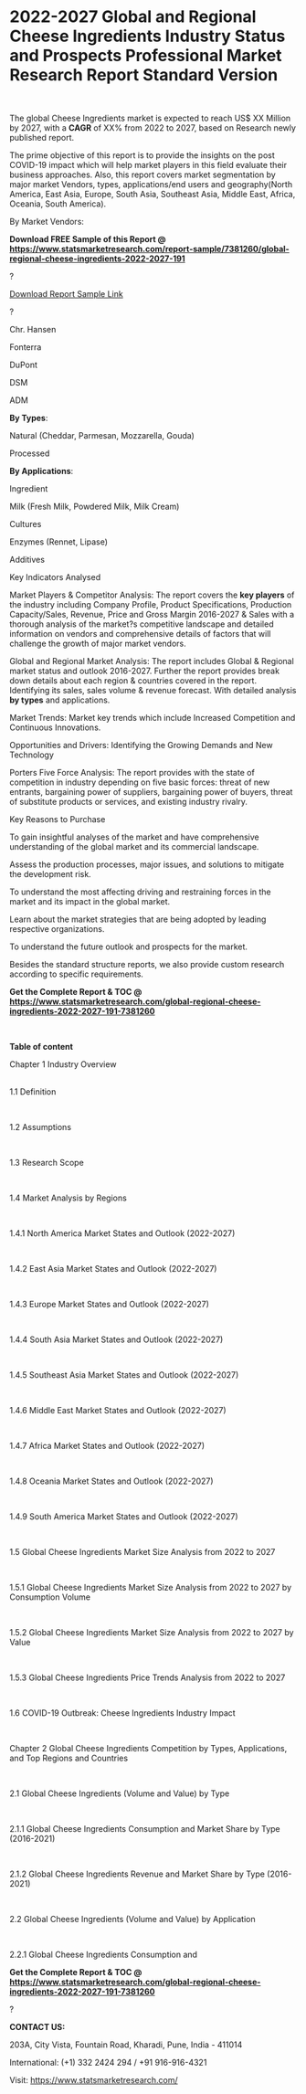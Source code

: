 <h1>2022-2027 Global and Regional Cheese Ingredients Industry Status and Prospects Professional Market Research Report Standard Version</h1><br/><p>The global Cheese Ingredients market is expected to reach US$ XX Million by 2027, with a <strong>CAGR</strong> of XX% from 2022 to 2027, based on Research newly published report.</p>
 
 
 
 <p>The prime objective of this report is to provide the insights on the post COVID-19 impact which will help market players in this field evaluate their business approaches. Also, this report covers market segmentation by major market Vendors, types, applications/end users and geography(North America, East Asia, Europe, South Asia, Southeast Asia, Middle East, Africa, Oceania, South America).</p>
 
 
 
 <p>By Market Vendors:</p>
 
 
 
 <div><b>Download FREE Sample of this Report @ <a href="https://www.statsmarketresearch.com/download-free-sample/7381260/global-regional-cheese-ingredients-2022-2027-191">https://www.statsmarketresearch.com/report-sample/7381260/global-regional-cheese-ingredients-2022-2027-191</a></b></div>
 
 
 
 <p>? </p>
 
 
 
 <p><a href="https://www.statsmarketresearch.com/download-free-sample/7381260/global-regional-cheese-ingredients-2022-2027-191">Download Report Sample Link</a></p>
 
 
 
 <p>? </p>
 
 
 
 <p>Chr. Hansen</p>
 
 
 
 <p>Fonterra</p>
 
 
 
 <p>DuPont</p>
 
 
 
 <p>DSM</p>
 
 
 
 <p>ADM</p>
 
 
 
 <p><strong>By Types</strong>:</p>
 
 
 
 <p>Natural (Cheddar, Parmesan, Mozzarella, Gouda)</p>
 
 
 
 <p>Processed</p>
 
 
 
 <p><strong><strong>By Applications</strong></strong>:</p>
 
 
 
 <p>Ingredient</p>
 
 
 
 <p>Milk (Fresh Milk, Powdered Milk, Milk Cream)</p>
 
 
 
 <p>Cultures</p>
 
 
 
 <p>Enzymes (Rennet, Lipase)</p>
 
 
 
 <p>Additives</p>
 
 
 
 <p>Key Indicators Analysed</p>
 
 
 
 <p>Market Players & Competitor Analysis: The report covers the <strong>key players</strong> of the industry including Company Profile, Product Specifications, Production Capacity/Sales, Revenue, Price and Gross Margin 2016-2027 & Sales with a thorough analysis of the market?s competitive landscape and detailed information on vendors and comprehensive details of factors that will challenge the growth of major market vendors.</p>
 
 
 
 <p>Global and Regional Market Analysis: The report includes Global & Regional market status and outlook 2016-2027. Further the report provides break down details about each region & countries covered in the report. Identifying its sales, sales volume & revenue forecast. With detailed analysis <strong>by types</strong> and applications.</p>
 
 
 
 <p>Market Trends: Market key trends which include Increased Competition and Continuous Innovations.</p>
 
 
 
 <p>Opportunities and Drivers: Identifying the Growing Demands and New Technology</p>
 
 
 
 <p>Porters Five Force Analysis: The report provides with the state of competition in industry depending on five basic forces: threat of new entrants, bargaining power of suppliers, bargaining power of buyers, threat of substitute products or services, and existing industry rivalry.</p>
 
 
 
 <p>Key Reasons to Purchase</p>
 
 
 
 <p>To gain insightful analyses of the market and have comprehensive understanding of the global market and its commercial landscape.</p>
 
 
 
 <p>Assess the production processes, major issues, and solutions to mitigate the development risk.</p>
 
 
 
 <p>To understand the most affecting driving and restraining forces in the market and its impact in the global market.</p>
 
 
 
 <p>Learn about the market strategies that are being adopted by leading respective organizations.</p>
 
 
 
 <p>To understand the future outlook and prospects for the market.</p>
 
 
 
 <p>Besides the standard structure reports, we also provide custom research according to specific requirements.</p>
 
 
 
 <div><b>Get the Complete Report & TOC @ <a href="https://www.statsmarketresearch.com/global-regional-cheese-ingredients-2022-2027-191-7381260">https://www.statsmarketresearch.com/global-regional-cheese-ingredients-2022-2027-191-7381260</a></b></div>
 
 
 
 <p><br />
 
 <b>Table of content</b></p>
 
 
 
 <p>Chapter 1 Industry Overview<br />
 
 <br />
 
 1.1 Definition<br />
 
 <br />
 
 1.2 Assumptions<br />
 
 <br />
 
 1.3 Research Scope<br />
 
 <br />
 
 1.4 Market Analysis by Regions<br />
 
 <br />
 
 1.4.1 North America Market States and Outlook (2022-2027)<br />
 
 <br />
 
 1.4.2 East Asia Market States and Outlook (2022-2027)<br />
 
 <br />
 
 1.4.3 Europe Market States and Outlook (2022-2027)<br />
 
 <br />
 
 1.4.4 South Asia Market States and Outlook (2022-2027)<br />
 
 <br />
 
 1.4.5 Southeast Asia Market States and Outlook (2022-2027)<br />
 
 <br />
 
 1.4.6 Middle East Market States and Outlook (2022-2027)<br />
 
 <br />
 
 1.4.7 Africa Market States and Outlook (2022-2027)<br />
 
 <br />
 
 1.4.8 Oceania Market States and Outlook (2022-2027)<br />
 
 <br />
 
 1.4.9 South America Market States and Outlook (2022-2027)<br />
 
 <br />
 
 1.5 Global Cheese Ingredients Market Size Analysis from 2022 to 2027<br />
 
 <br />
 
 1.5.1 Global Cheese Ingredients Market Size Analysis from 2022 to 2027 by Consumption Volume<br />
 
 <br />
 
 1.5.2 Global Cheese Ingredients Market Size Analysis from 2022 to 2027 by Value<br />
 
 <br />
 
 1.5.3 Global Cheese Ingredients Price Trends Analysis from 2022 to 2027<br />
 
 <br />
 
 1.6 COVID-19 Outbreak: Cheese Ingredients Industry Impact<br />
 
 <br />
 
 Chapter 2 Global Cheese Ingredients Competition by Types, Applications, and Top Regions and Countries<br />
 
 <br />
 
 2.1 Global Cheese Ingredients (Volume and Value) by Type<br />
 
 <br />
 
 2.1.1 Global Cheese Ingredients Consumption and Market Share by Type (2016-2021)<br />
 
 <br />
 
 2.1.2 Global Cheese Ingredients Revenue and Market Share by Type (2016-2021)<br />
 
 <br />
 
 2.2 Global Cheese Ingredients (Volume and Value) by Application<br />
 
 <br />
 
 2.2.1 Global Cheese Ingredients Consumption and</p>
 
 
 
 <div><b>Get the Complete Report & TOC @ <a href="https://www.statsmarketresearch.com/global-regional-cheese-ingredients-2022-2027-191-7381260">https://www.statsmarketresearch.com/global-regional-cheese-ingredients-2022-2027-191-7381260</a></b></div>
 
 
 
 <p>? </p>
 
 
 
 <p><b>CONTACT US:</b><br />
 
 203A, City Vista, Fountain Road, Kharadi, Pune, India - 411014<br />
 
 International: (+1) 332 2424 294 / +91 916-916-4321<br />
 
 Visit: <a href="https://www.statsmarketresearch.com/">https://www.statsmarketresearch.com/</a></p>